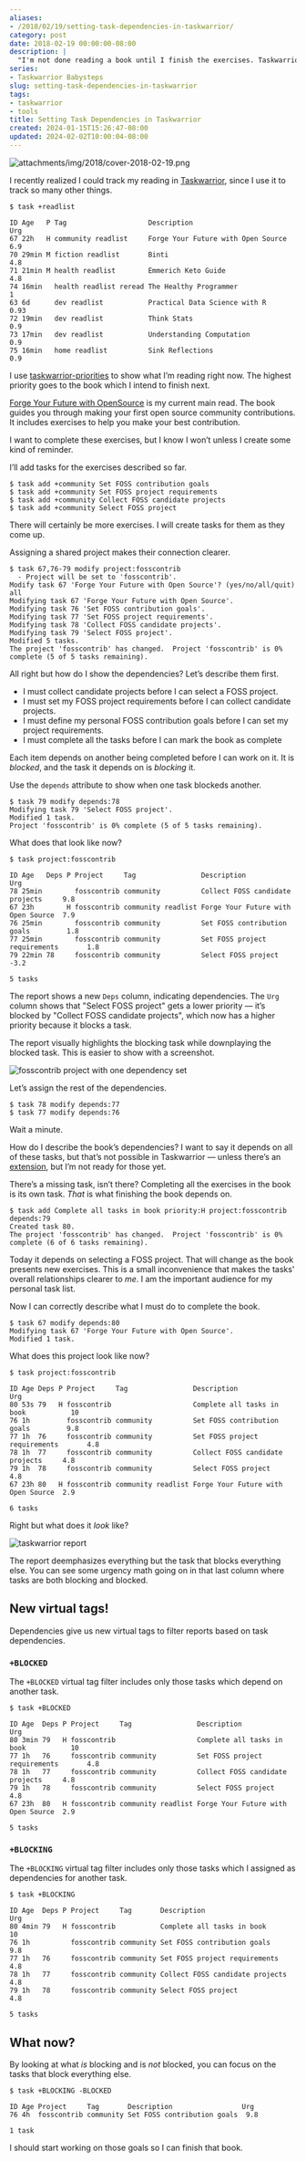```yaml
---
aliases:
- /2018/02/19/setting-task-dependencies-in-taskwarrior/
category: post
date: 2018-02-19 00:00:00-08:00
description: |
  "I'm not done reading a book until I finish the exercises. Taskwarrior can help me remember."
series:
- Taskwarrior Babysteps
slug: setting-task-dependencies-in-taskwarrior
tags:
- taskwarrior
- tools
title: Setting Task Dependencies in Taskwarrior
created: 2024-01-15T15:26:47-08:00
updated: 2024-02-02T10:00:04-08:00
---
```


![attachments/img/2018/cover-2018-02-19.png](../../../attachments/img/2018/cover-2018-02-19.png)

I recently realized I could track my reading in [Taskwarrior](../../../card/Taskwarrior.md), since I use it to track so many other things.

<!--more-->


````
$ task +readlist

ID Age   P Tag                    Description                        Urg
67 22h   H community readlist     Forge Your Future with Open Source  6.9
70 29min M fiction readlist       Binti                               4.8
71 21min M health readlist        Emmerich Keto Guide                 4.8
74 16min   health readlist reread The Healthy Programmer                1
63 6d      dev readlist           Practical Data Science with R      0.93
72 19min   dev readlist           Think Stats                         0.9
73 17min   dev readlist           Understanding Computation           0.9
75 16min   home readlist          Sink Reflections                    0.9
````

I use [taskwarrior-priorities](../../2017/12/taskwarrior-priorities.md) to show what I’m reading right now. The highest priority goes to the book which I intend to finish next.

[Forge Your Future with OpenSource](https://pragprog.com/book/vbopens/forge-your-future-with-open-source) is my current main read. The book guides you through making your first open source community contributions. It includes exercises to help you make your best contribution.

I want to complete these exercises, but I know I won’t unless I create some kind of reminder.

I’ll add tasks for the exercises described so far.

````
$ task add +community Set FOSS contribution goals
$ task add +community Set FOSS project requirements
$ task add +community Collect FOSS candidate projects
$ task add +community Select FOSS project
````

There will certainly be more exercises. I will create tasks for them as they come up.

Assigning a shared project makes their connection clearer.

````
$ task 67,76-79 modify project:fosscontrib
  - Project will be set to 'fosscontrib'.
Modify task 67 'Forge Your Future with Open Source'? (yes/no/all/quit) all
Modifying task 67 'Forge Your Future with Open Source'.
Modifying task 76 'Set FOSS contribution goals'.
Modifying task 77 'Set FOSS project requirements'.
Modifying task 78 'Collect FOSS candidate projects'.
Modifying task 79 'Select FOSS project'.
Modified 5 tasks.
The project 'fosscontrib' has changed.  Project 'fosscontrib' is 0% complete (5 of 5 tasks remaining).
````

All right but how do I show the dependencies? Let’s describe them first.

* I must collect candidate projects before I can select a FOSS project.
* I must set my FOSS project requirements before I can collect candidate projects.
* I must define my personal FOSS contribution goals before I can set my project requirements.
* I must complete all the tasks before I can mark the book as complete

Each item depends on another being completed before I can work on it. It is *blocked*, and the task it depends on is *blocking* it.

Use the `depends` attribute to show when one task blockeds another.

````
$ task 79 modify depends:78
Modifying task 79 'Select FOSS project'.
Modified 1 task.
Project 'fosscontrib' is 0% complete (5 of 5 tasks remaining).
````

What does that look like now?

````
$ task project:fosscontrib

ID Age   Deps P Project     Tag                Description                        Urg
78 25min        fosscontrib community          Collect FOSS candidate projects     9.8
67 23h        H fosscontrib community readlist Forge Your Future with Open Source  7.9
76 25min        fosscontrib community          Set FOSS contribution goals         1.8
77 25min        fosscontrib community          Set FOSS project requirements       1.8
79 22min 78     fosscontrib community          Select FOSS project                -3.2

5 tasks
````

The report shows a new `Deps` column, indicating dependencies. The `Urg` column shows that "Select FOSS project" gets a lower priority — it’s blocked by "Collect FOSS candidate projects", which now has a higher priority because it blocks a task.

The report visually highlights the blocking task while downplaying the blocked task. This is easier to show with a screenshot.

![fosscontrib project with one dependency set](attachments/img/2018/single-dependency.png)

Let’s assign the rest of the dependencies.

````
$ task 78 modify depends:77
$ task 77 modify depends:76
````

Wait a minute.

How do I describe the book’s dependencies? I want to say it depends on all of these tasks, but that’s not possible in Taskwarrior — unless there’s an [extension](https://taskwarrior.org/tools/), but I’m not ready for those yet.

There’s a missing task, isn’t there? Completing all the exercises in the book is its own task. *That* is what finishing the book depends on.

````
$ task add Complete all tasks in book priority:H project:fosscontrib depends:79
Created task 80.
The project 'fosscontrib' has changed.  Project 'fosscontrib' is 0% complete (6 of 6 tasks remaining).
````

Today it depends on selecting a FOSS project. That will change as the book presents new exercises. This is a small inconvenience that makes the tasks' overall relationships clearer to *me*. I am the important audience for my personal task list.

Now I can correctly describe what I must do to complete the book.

````
$ task 67 modify depends:80
Modifying task 67 'Forge Your Future with Open Source'.
Modified 1 task.
````

What does this project look like now?

````
$ task project:fosscontrib

ID Age Deps P Project     Tag                Description                        Urg
80 53s 79   H fosscontrib                    Complete all tasks in book           10
76 1h         fosscontrib community          Set FOSS contribution goals         9.8
77 1h  76     fosscontrib community          Set FOSS project requirements       4.8
78 1h  77     fosscontrib community          Collect FOSS candidate projects     4.8
79 1h  78     fosscontrib community          Select FOSS project                 4.8
67 23h 80   H fosscontrib community readlist Forge Your Future with Open Source  2.9

6 tasks
````

Right but what does it *look* like?

![taskwarrior report](attachments/img/2018/cover-2018-02-19.png "I have my work cut out for me")

The report deemphasizes everything but the task that blocks everything else. You can see some urgency math going on in that last column where tasks are both blocking and blocked.

## New virtual tags!

Dependencies give us new virtual tags to filter reports based on task dependencies.

### `+BLOCKED`

The `+BLOCKED` virtual tag filter includes only those tasks which depend on another task.

````
$ task +BLOCKED

ID Age  Deps P Project     Tag                Description                        Urg
80 3min 79   H fosscontrib                    Complete all tasks in book           10
77 1h   76     fosscontrib community          Set FOSS project requirements       4.8
78 1h   77     fosscontrib community          Collect FOSS candidate projects     4.8
79 1h   78     fosscontrib community          Select FOSS project                 4.8
67 23h  80   H fosscontrib community readlist Forge Your Future with Open Source  2.9

5 tasks
````

### `+BLOCKING`

The `+BLOCKING` virtual tag filter includes only those tasks which I assigned as dependencies for another task.

````
$ task +BLOCKING

ID Age  Deps P Project     Tag       Description                     Urg
80 4min 79   H fosscontrib           Complete all tasks in book        10
76 1h          fosscontrib community Set FOSS contribution goals      9.8
77 1h   76     fosscontrib community Set FOSS project requirements    4.8
78 1h   77     fosscontrib community Collect FOSS candidate projects  4.8
79 1h   78     fosscontrib community Select FOSS project              4.8

5 tasks
````

## What now?

By looking at what *is* blocking and is *not* blocked, you can focus on the tasks that block everything else.

````
$ task +BLOCKING -BLOCKED

ID Age Project     Tag       Description                 Urg
76 4h  fosscontrib community Set FOSS contribution goals  9.8

1 task
````

I should start working on those goals so I can finish that book.
